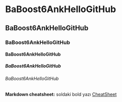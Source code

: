 # BaBoost6AnkHelloGitHub
## BaBoost6AnkHelloGitHub
### BaBoost6AnkHelloGitHub
#### BaBoost6AnkHelloGitHub
##### BaBoost6AnkHelloGitHub
###### BaBoost6AnkHelloGitHub


**Markdown cheatsheet:** soldaki bold yazı [CheatSheet](https://github.com/adam-p/markdown-here/wiki/Markdown-Cheatsheet)
